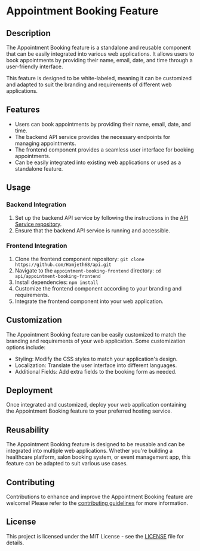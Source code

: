 
# Appointment Booking Feature

## Description

The Appointment Booking feature is a standalone and reusable component that can be easily integrated into various web applications. It allows users to book appointments by providing their name, email, date, and time through a user-friendly interface.

This feature is designed to be white-labeled, meaning it can be customized and adapted to suit the branding and requirements of different web applications.

## Features

- Users can book appointments by providing their name, email, date, and time.
- The backend API service provides the necessary endpoints for managing appointments.
- The frontend component provides a seamless user interface for booking appointments.
- Can be easily integrated into existing web applications or used as a standalone feature.

## Usage

### Backend Integration

1. Set up the backend API service by following the instructions in the [API Service repository](https://github.com/Hamjeth68/api).
2. Ensure that the backend API service is running and accessible.

### Frontend Integration

1. Clone the frontend component repository: `git clone https://github.com/Hamjeth68/api.git`
2. Navigate to the `appointment-booking-frontend` directory: `cd api/appointment-booking-frontend`
3. Install dependencies: `npm install`
4. Customize the frontend component according to your branding and requirements.
5. Integrate the frontend component into your web application.

## Customization

The Appointment Booking feature can be easily customized to match the branding and requirements of your web application. Some customization options include:

- Styling: Modify the CSS styles to match your application's design.
- Localization: Translate the user interface into different languages.
- Additional Fields: Add extra fields to the booking form as needed.

## Deployment

Once integrated and customized, deploy your web application containing the Appointment Booking feature to your preferred hosting service.

## Reusability

The Appointment Booking feature is designed to be reusable and can be integrated into multiple web applications. Whether you're building a healthcare platform, salon booking system, or event management app, this feature can be adapted to suit various use cases.

## Contributing

Contributions to enhance and improve the Appointment Booking feature are welcome! Please refer to the [contributing guidelines](CONTRIBUTING.md) for more information.

## License

This project is licensed under the MIT License - see the [LICENSE](LICENSE) file for details.

